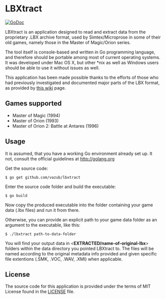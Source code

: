 # LBXtract #
[![GoDoc](https://godoc.org/github.com/vazub/lbxtract?status.svg)](https://godoc.org/github.com/vazub/lbxtract)

LBXtract is an application designed to read and extract data from the proprietary .LBX archive format, used by Simtex/Microprose in some of their old games, namely those in the Master of Magic/Orion series.

The tool itself is console-based and written in Go programming language, and therefore should be portable among most of current operating systems. It was developed under Mac OS X, but other *nix as well as Windows users should be able to use it without issues as well.

This application has been made possible thanks to the efforts of those who had previously investigated and documented major parts of the LBX format, as provided by [this wiki](http://www.shikadi.net/moddingwiki/LBX_Format) page.

## Games supported ##
- Master of Magic (1994)
- Master of Orion (1993)
- Master of Orion 2: Battle at Antares (1996)

## Usage ##
It is assumed, that you have a working Go environment already set up. It not, consult the official guidelines at http://golang.org

Get the source code:

```
$ go get github.com/vazub/lbxtract
```
Enter the source code folder and build the executable:
```
$ go build
```
Now copy the produced executable into the folder containing your game data (.lbx files) and run it from there.

Otherwise, you can provide an explicit path to your game data folder as an argument to the executable, like this:
```
$ ./lbxtract path-to-data-folder
```
You will find your output data in <**EXTRACTED/name-of-original-lbx**> folders within the data directory you pointed LBXtract to. The files will be named according to the original metadata info provided and given specific file extentions (.SMK, .VOC, .WAV, .XMI) when applicable.

## License ##
The source code for this application is provided under the terms of MIT License found in the [LICENSE](./LICENSE) file.
